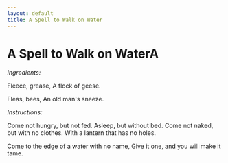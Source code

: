 ```yaml
---
layout: default
title: A Spell to Walk on Water
---
```


# A Spell to Walk on WaterA

_Ingredients:_

Fleece, grease,
A flock of geese.

Fleas, bees,
An old man's sneeze.

_Instructions:_

Come not hungry, but not fed.
Asleep, but without bed.
Come not naked, but with no clothes.
With a lantern that has no holes.

Come to the edge of a water with no name,
Give it one, and you will make it tame.
